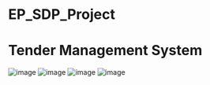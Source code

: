 # EP_SDP_Project
# Tender Management System
![image](https://user-images.githubusercontent.com/88929049/189479030-542e421e-da5a-42e2-8ffe-7c5ae5bd64d1.png)
![image](https://user-images.githubusercontent.com/88929049/189479043-beffc9f3-8176-4a31-acdf-15e161e62714.png)
![image](https://user-images.githubusercontent.com/88929049/189479067-f246238f-1143-4d31-a346-9abfbcc68583.png)
![image](https://user-images.githubusercontent.com/88929049/189479085-578c5b63-fe3e-4a43-8afd-954d92dd3d5f.png)
